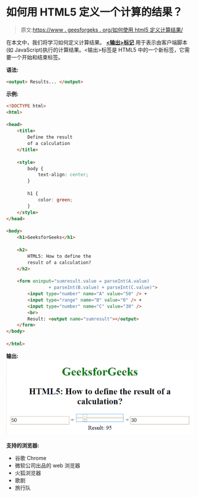# 如何用 HTML5 定义一个计算的结果？

> 原文:[https://www . geesforgeks . org/如何使用 html5 定义计算结果/](https://www.geeksforgeeks.org/how-to-define-the-result-of-a-calculation-using-html5/)

在本文中，我们将学习如何定义计算结果。 **[<输出>标记](https://www.geeksforgeeks.org/html-output-tag/)** 用于表示由客户端脚本(如 JavaScript)执行的计算结果。<输出>标签是 HTML5 中的一个新标签，它需要一个开始和结束标签。

**语法:**

```html
<output> Results... </output>
```

**示例:**

```html
<!DOCTYPE html>
<html>

<head>
    <title>
        Define the result 
        of a calculation
    </title>

    <style>
        body {
            text-align: center;
        }

        h1 {
            color: green;
        }
    </style>
</head>

<body>
    <h1>GeeksforGeeks</h1>

    <h2>
        HTML5: How to define the 
        result of a calculation?
    </h2>

    <form oninput="sumresult.value = parseInt(A.value) 
                + parseInt(B.value) + parseInt(C.value)">
        <input type="number" name="A" value="50" /> +
        <input type="range" name="B" value="0" /> +
        <input type="number" name="C" value="30" />
        <br>
        Result: <output name="sumresult"></output>
    </form>
</body>

</html>                
```

**输出:**
![](img/0adc955beaca13773abb5c31547d9da7.png)

**支持的浏览器:**

*   谷歌 Chrome
*   微软公司出品的 web 浏览器
*   火狐浏览器
*   歌剧
*   旅行队